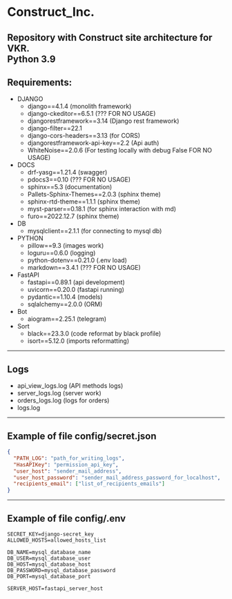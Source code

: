 # Construct_Inc.

Repository with Construct site architecture for VKR. \
Python 3.9
---

## Requirements:
- DJANGO
  - django==4.1.4 (monolith framework)
  - django-ckeditor==6.5.1 (??? FOR NO USAGE)
  - djangorestframework==3.14 (Django rest framework)
  - django-filter==22.1
  - django-cors-headers==3.13 (for CORS)
  - djangorestframework-api-key==2.2 (Api auth)
  - WhiteNoise==2.0.6 (For testing locally with debug False FOR NO USAGE)
- DOCS
  - drf-yasg==1.21.4 (swagger)
  - pdocs3==0.10 (??? FOR NO USAGE)
  - sphinx==5.3 (documentation)
  - Pallets-Sphinx-Themes==2.0.3 (sphinx theme)
  - sphinx-rtd-theme==1.1.1 (sphinx theme)
  - myst-parser==0.18.1 (for sphinx interaction with md)
  - furo==2022.12.7 (sphinx theme)
- DB
  - mysqlclient==2.1.1 (for connecting to mysql db)
- PYTHON
  - pillow==9.3 (images work)
  - loguru==0.6.0 (logging)
  - python-dotenv==0.21.0 (.env load)
  - markdown==3.4.1 (??? FOR NO USAGE)
- FastAPI
  - fastapi==0.89.1 (api development)
  - uvicorn==0.20.0 (fastapi running)
  - pydantic==1.10.4 (models)
  - sqlalchemy==2.0.0 (ORM)
- Bot
  - aiogram==2.25.1 (telegram)
- Sort
  - black==23.3.0 (code reformat by black profile)
  - isort==5.12.0 (imports reformatting)
---
## Logs
- api_view_logs.log (API methods logs)
- server_logs.log (server work)
- orders_logs.log (logs for orders)
- logs.log
---
## Example of file config/secret.json
```json
{
  "PATH_LOG": "path_for_writing_logs",
  "HasAPIKey": "permission_api_key",
  "user_host": "sender_mail_address",
  "user_host_password": "sender_mail_address_password_for_localhost",
  "recipients_email": ["list_of_recipients_emails"]
}
```
---
## Example of file config/.env
```text
SECRET_KEY=django-secret_key
ALLOWED_HOSTS=allowed_hosts_list

DB_NAME=mysql_database_name
DB_USER=mysql_database_user
DB_HOST=mysql_database_host
DB_PASSWORD=mysql_database_password
DB_PORT=mysql_database_port

SERVER_HOST=fastapi_server_host
```
